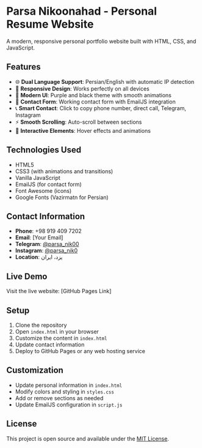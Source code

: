 # Parsa Nikoonahad - Personal Resume Website

A modern, responsive personal portfolio website built with HTML, CSS, and JavaScript.

## Features

- 🌐 **Dual Language Support**: Persian/English with automatic IP detection
- 📱 **Responsive Design**: Works perfectly on all devices
- 🎨 **Modern UI**: Purple and black theme with smooth animations
- 📧 **Contact Form**: Working contact form with EmailJS integration
- 📞 **Smart Contact**: Click to copy phone number, direct call, Telegram, Instagram
- ⚡ **Smooth Scrolling**: Auto-scroll between sections
- 🌟 **Interactive Elements**: Hover effects and animations

## Technologies Used

- HTML5
- CSS3 (with animations and transitions)
- Vanilla JavaScript
- EmailJS (for contact form)
- Font Awesome (icons)
- Google Fonts (Vazirmatn for Persian)

## Contact Information

- **Phone**: +98 919 409 7202
- **Email**: [Your Email]
- **Telegram**: [@parsa_nik00](https://t.me/parsa_nik00)
- **Instagram**: [@parsa_nik0](https://instagram.com/parsa_nik0)
- **Location**: یزد، ایران

## Live Demo

Visit the live website: [GitHub Pages Link]

## Setup

1. Clone the repository
2. Open `index.html` in your browser
3. Customize the content in `index.html`
4. Update contact information
5. Deploy to GitHub Pages or any web hosting service

## Customization

- Update personal information in `index.html`
- Modify colors and styling in `styles.css`
- Add or remove sections as needed
- Update EmailJS configuration in `script.js`

## License

This project is open source and available under the [MIT License](LICENSE).